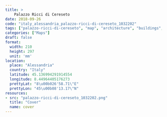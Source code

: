 ```yaml
---
title: > 
    Palazzo Ricci di Cereseto
date: 2018-09-26
code: "italy_alessandria_palazzo-ricci-di-cereseto_1032202"
tags: ["palazzo-ricci-di-cereseto", "map", "architecture", "buildings", "Alessandria", "Italy"]
categories: ["Maps"]
draft: false
format:
  width: 210
  height: 297
  unit: 'mm'
location:
  place: "Alessandria"
  country: "Italy"
  latitude: 45.136994291914554
  longitude: 8.44964405176273
  prettyLat: "8\u00b026'58.71\"E"
  prettyLon: "45\u00b08'13.17\"N"
resources:
- src: "palazzo-ricci-di-cereseto_1032202.png"
  title: "Cover"
  name: cover
---
```

